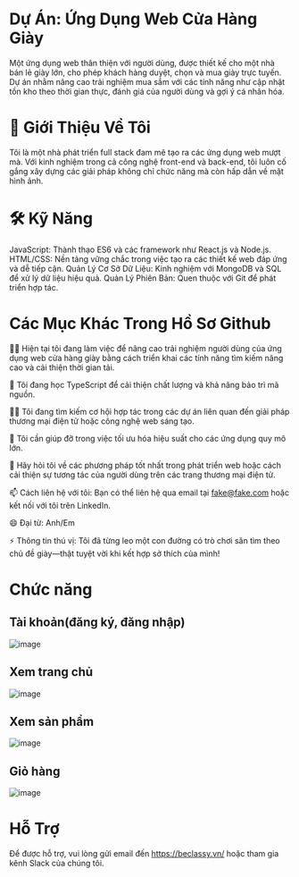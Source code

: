 # Dự Án: Ứng Dụng Web Cửa Hàng Giày
Một ứng dụng web thân thiện với người dùng, được thiết kế cho một nhà bán lẻ giày lớn, cho phép khách hàng duyệt, chọn và mua giày trực tuyến. Dự án nhằm nâng cao trải nghiệm mua sắm với các tính năng như cập nhật tồn kho theo thời gian thực, đánh giá của người dùng và gợi ý cá nhân hóa.

# 🚀 Giới Thiệu Về Tôi
Tôi là một nhà phát triển full stack đam mê tạo ra các ứng dụng web mượt mà. Với kinh nghiệm trong cả công nghệ front-end và back-end, tôi luôn cố gắng xây dựng các giải pháp không chỉ chức năng mà còn hấp dẫn về mặt hình ảnh.

# 🛠 Kỹ Năng
JavaScript: Thành thạo ES6 và các framework như React.js và Node.js.
HTML/CSS: Nền tảng vững chắc trong việc tạo ra các thiết kế web đáp ứng và dễ tiếp cận.
Quản Lý Cơ Sở Dữ Liệu: Kinh nghiệm với MongoDB và SQL để xử lý dữ liệu hiệu quả.
Quản Lý Phiên Bản: Quen thuộc với Git để phát triển hợp tác.
# Các Mục Khác Trong Hồ Sơ Github
👩‍💻 Hiện tại tôi đang làm việc để nâng cao trải nghiệm người dùng của ứng dụng web cửa hàng giày bằng cách triển khai các tính năng tìm kiếm nâng cao và cải thiện thời gian tải.

🧠 Tôi đang học TypeScript để cải thiện chất lượng và khả năng bảo trì mã nguồn.

👯‍♀️ Tôi đang tìm kiếm cơ hội hợp tác trong các dự án liên quan đến giải pháp thương mại điện tử hoặc công nghệ web sáng tạo.

🤔 Tôi cần giúp đỡ trong việc tối ưu hóa hiệu suất cho các ứng dụng quy mô lớn.

💬 Hãy hỏi tôi về các phương pháp tốt nhất trong phát triển web hoặc cách cải thiện sự tương tác của người dùng trên các trang thương mại điện tử.

📫 Cách liên hệ với tôi: Bạn có thể liên hệ qua email tại fake@fake.com hoặc kết nối với tôi trên LinkedIn.

😄 Đại từ: Anh/Em

⚡️ Thông tin thú vị: Tôi đã từng leo một con đường có trò chơi săn tìm theo chủ đề giày—thật tuyệt vời khi kết hợp sở thích của mình!

# Chức năng

## Tài khoản(đăng ký, đăng nhập)
![image](https://github.com/user-attachments/assets/8ecd5385-177a-4653-a2dd-4c8a483fd55a)

## Xem trang chủ
![image](https://github.com/user-attachments/assets/01625659-6916-4217-bfab-bf2ba03d28d0)

## Xem sản phẩm
![image](https://github.com/user-attachments/assets/e2196ba1-3cfb-482c-b37c-4a35b886dfdf)

## Giỏ hàng
![image](https://github.com/user-attachments/assets/5bda5349-c578-4832-ba60-1ddc23d8cf59)

# Hỗ Trợ
Để được hỗ trợ, vui lòng gửi email đến https://beclassy.vn/ hoặc tham gia kênh Slack của chúng tôi.
